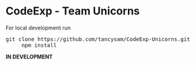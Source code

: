 # CodeExp - Team Unicorns

For local development run
<pre>git clone https://github.com/tancysam/CodeExp-Unicorns.git 
     npm install
</pre>

**IN DEVELOPMENT**
